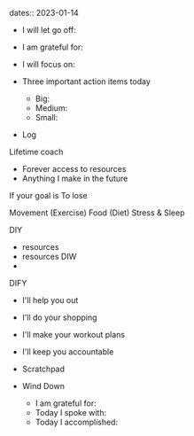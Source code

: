 dates:: 2023-01-14

- I will let go off:
- I am grateful for:
- I will focus on:

- Three important action items today
	- Big:
	- Medium:
	- Small:

- Log

Lifetime coach
- Forever access to resources
- Anything I make in the future

If your goal is
To lose

Movement (Exercise)
Food (Diet)
Stress & Sleep

DIY
- resources 
- resources
DIW
- 
DIFY
- I'll help you out
- I'll do your shopping
- I'll make your workout plans
- I'll keep you accountable

- Scratchpad

- Wind Down
	- I am grateful for:
	- Today I spoke with:
	- Today I accomplished: